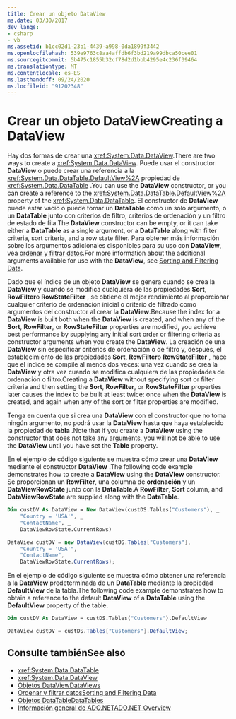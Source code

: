 ```yaml
---
title: Crear un objeto DataView
ms.date: 03/30/2017
dev_langs:
- csharp
- vb
ms.assetid: b1cc02d1-23b1-4439-a998-0da1899f3442
ms.openlocfilehash: 539e9763c8aa4affdb6f3bd219a99dbca50cee01
ms.sourcegitcommit: 5b475c1855b32cf78d2d1bbb4295e4c236f39464
ms.translationtype: MT
ms.contentlocale: es-ES
ms.lasthandoff: 09/24/2020
ms.locfileid: "91202348"
---
```

# <a name="creating-a-dataview"></a><span data-ttu-id="c4767-102">Crear un objeto DataView</span><span class="sxs-lookup"><span data-stu-id="c4767-102">Creating a DataView</span></span>

<span data-ttu-id="c4767-103">Hay dos formas de crear una <xref:System.Data.DataView>.</span><span class="sxs-lookup"><span data-stu-id="c4767-103">There are two ways to create a <xref:System.Data.DataView>.</span></span> <span data-ttu-id="c4767-104">Puede usar el constructor **DataView** o puede crear una referencia a la <xref:System.Data.DataTable.DefaultView%2A> propiedad de <xref:System.Data.DataTable> .</span><span class="sxs-lookup"><span data-stu-id="c4767-104">You can use the **DataView** constructor, or you can create a reference to the <xref:System.Data.DataTable.DefaultView%2A> property of the <xref:System.Data.DataTable>.</span></span> <span data-ttu-id="c4767-105">El constructor de **DataView** puede estar vacío o puede tomar un **DataTable** como un solo argumento, o un **DataTable** junto con criterios de filtro, criterios de ordenación y un filtro de estado de fila.</span><span class="sxs-lookup"><span data-stu-id="c4767-105">The **DataView** constructor can be empty, or it can take either a **DataTable** as a single argument, or a **DataTable** along with filter criteria, sort criteria, and a row state filter.</span></span> <span data-ttu-id="c4767-106">Para obtener más información sobre los argumentos adicionales disponibles para su uso con **DataView**, vea [ordenar y filtrar datos](sorting-and-filtering-data.md).</span><span class="sxs-lookup"><span data-stu-id="c4767-106">For more information about the additional arguments available for use with the **DataView**, see [Sorting and Filtering Data](sorting-and-filtering-data.md).</span></span>  
  
 <span data-ttu-id="c4767-107">Dado que el índice de un objeto **DataView** se genera cuando se crea la **DataView** y cuando se modifica cualquiera de las propiedades **Sort**, **RowFilter**o **RowStateFilter** , se obtiene el mejor rendimiento al proporcionar cualquier criterio de ordenación inicial o criterio de filtrado como argumentos del constructor al crear la **DataView**.</span><span class="sxs-lookup"><span data-stu-id="c4767-107">Because the index for a **DataView** is built both when the **DataView** is created, and when any of the **Sort**, **RowFilter**, or **RowStateFilter** properties are modified, you achieve best performance by supplying any initial sort order or filtering criteria as constructor arguments when you create the **DataView**.</span></span> <span data-ttu-id="c4767-108">La creación de una **DataView** sin especificar criterios de ordenación o de filtro y, después, el establecimiento de las propiedades **Sort**, **RowFilter**o **RowStateFilter** , hace que el índice se compile al menos dos veces: una vez cuando se crea la **DataView** y otra vez cuando se modifica cualquiera de las propiedades de ordenación o filtro.</span><span class="sxs-lookup"><span data-stu-id="c4767-108">Creating a **DataView** without specifying sort or filter criteria and then setting the **Sort**, **RowFilter**, or **RowStateFilter** properties later causes the index to be built at least twice: once when the **DataView** is created, and again when any of the sort or filter properties are modified.</span></span>  
  
 <span data-ttu-id="c4767-109">Tenga en cuenta que si crea una **DataView** con el constructor que no toma ningún argumento, no podrá usar la **DataView** hasta que haya establecido la propiedad de **tabla** .</span><span class="sxs-lookup"><span data-stu-id="c4767-109">Note that if you create a **DataView** using the constructor that does not take any arguments, you will not be able to use the **DataView** until you have set the **Table** property.</span></span>  
  
 <span data-ttu-id="c4767-110">En el ejemplo de código siguiente se muestra cómo crear una **DataView** mediante el constructor **DataView** .</span><span class="sxs-lookup"><span data-stu-id="c4767-110">The following code example demonstrates how to create a **DataView** using the **DataView** constructor.</span></span> <span data-ttu-id="c4767-111">Se proporcionan un **RowFilter**, una columna de **ordenación** y un **DataViewRowState** junto con la **DataTable**.</span><span class="sxs-lookup"><span data-stu-id="c4767-111">A **RowFilter**, **Sort** column, and **DataViewRowState** are supplied along with the **DataTable**.</span></span>  
  
```vb  
Dim custDV As DataView = New DataView(custDS.Tables("Customers"), _  
    "Country = 'USA'", _  
    "ContactName", _  
    DataViewRowState.CurrentRows)  
```  
  
```csharp  
DataView custDV = new DataView(custDS.Tables["Customers"],
    "Country = 'USA'",
    "ContactName",
    DataViewRowState.CurrentRows);  
```  
  
 <span data-ttu-id="c4767-112">En el ejemplo de código siguiente se muestra cómo obtener una referencia a la **DataView** predeterminada de un **DataTable** mediante la propiedad **DefaultView** de la tabla.</span><span class="sxs-lookup"><span data-stu-id="c4767-112">The following code example demonstrates how to obtain a reference to the default **DataView** of a **DataTable** using the **DefaultView** property of the table.</span></span>  
  
```vb  
Dim custDV As DataView = custDS.Tables("Customers").DefaultView  
```  
  
```csharp  
DataView custDV = custDS.Tables["Customers"].DefaultView;  
```  
  
## <a name="see-also"></a><span data-ttu-id="c4767-113">Consulte también</span><span class="sxs-lookup"><span data-stu-id="c4767-113">See also</span></span>

- <xref:System.Data.DataTable>
- <xref:System.Data.DataView>
- [<span data-ttu-id="c4767-114">Objetos DataView</span><span class="sxs-lookup"><span data-stu-id="c4767-114">DataViews</span></span>](dataviews.md)
- [<span data-ttu-id="c4767-115">Ordenar y filtrar datos</span><span class="sxs-lookup"><span data-stu-id="c4767-115">Sorting and Filtering Data</span></span>](sorting-and-filtering-data.md)
- [<span data-ttu-id="c4767-116">Objetos DataTable</span><span class="sxs-lookup"><span data-stu-id="c4767-116">DataTables</span></span>](datatables.md)
- [<span data-ttu-id="c4767-117">Información general de ADO.NET</span><span class="sxs-lookup"><span data-stu-id="c4767-117">ADO.NET Overview</span></span>](../ado-net-overview.md)
